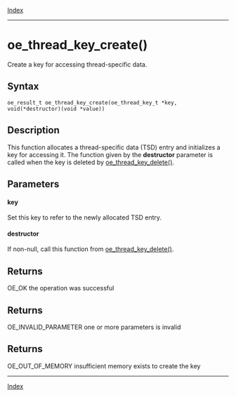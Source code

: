 [Index](index.md)

---
# oe_thread_key_create()

Create a key for accessing thread-specific data.

## Syntax

    oe_result_t oe_thread_key_create(oe_thread_key_t *key, void(*destructor)(void *value))
## Description 

This function allocates a thread-specific data (TSD) entry and initializes a key for accessing it. The function given by the **destructor** parameter is called when the key is deleted by [oe_thread_key_delete()](thread_8h_a503bbb71d2ca9bd00dae48e1974bcb4b_1a503bbb71d2ca9bd00dae48e1974bcb4b.md).



## Parameters

#### key

Set this key to refer to the newly allocated TSD entry.

#### destructor

If non-null, call this function from [oe_thread_key_delete()](thread_8h_a503bbb71d2ca9bd00dae48e1974bcb4b_1a503bbb71d2ca9bd00dae48e1974bcb4b.md).

## Returns

OE_OK the operation was successful

## Returns

OE_INVALID_PARAMETER one or more parameters is invalid

## Returns

OE_OUT_OF_MEMORY insufficient memory exists to create the key

---
[Index](index.md)

